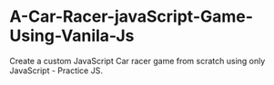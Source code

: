 # A-Car-Racer-javaScript-Game-Using-Vanila-Js
Create a custom JavaScript Car racer game from scratch using only JavaScript - Practice  JS.
